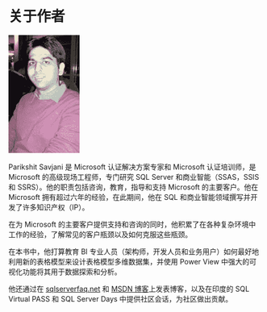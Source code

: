 # 关于作者

![](img/image001.jpg)

Parikshit Savjani 是 Microsoft 认证解决方案专家和 Microsoft 认证培训师，是 Microsoft 的高级现场工程师，专门研究 SQL Server 和商业智能（SSAS，SSIS 和 SSRS）。他的职责包括咨询，教育，指导和支持 Microsoft 的主要客户。他在 Microsoft 拥有超过六年的经验，在此期间，他在 SQL 和商业智能领域撰写并开发了许多知识产权（IP）。

在为 Microsoft 的主要客户提供支持和咨询的同时，他积累了在各种复杂环境中工作的经验，了解常见的客户瓶颈以及如何克服这些瓶颈。

在本书中，他打算教育 BI 专业人员（架构师，开发人员和业务用户）如何最好地利用新的表格模型来设计表格模型多维数据集，并使用 Power View 中强大的可视化功能将其用于数据探索和分析。

他还通过在 [sqlserverfaq.net](http://www.sqlserverfaq.net/) 和 [MSDN 博客](http://blogs.msdn.com/b/sqlserverfaq)上发表博客，以及在印度的 SQL Virtual PASS 和 SQL Server Days 中提供社区会话，为社区做出贡献。